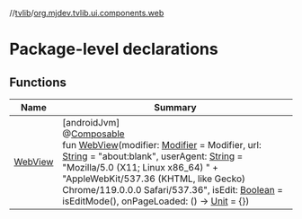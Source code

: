//[tvlib](../../index.md)/[org.mjdev.tvlib.ui.components.web](index.md)

# Package-level declarations

## Functions

| Name | Summary |
|---|---|
| [WebView](-web-view.md) | [androidJvm]<br>@[Composable](https://developer.android.com/reference/kotlin/androidx/compose/runtime/Composable.html)<br>fun [WebView](-web-view.md)(modifier: [Modifier](https://developer.android.com/reference/kotlin/androidx/compose/ui/Modifier.html) = Modifier, url: [String](https://kotlinlang.org/api/latest/jvm/stdlib/kotlin/-string/index.html) = &quot;about:blank&quot;, userAgent: [String](https://kotlinlang.org/api/latest/jvm/stdlib/kotlin/-string/index.html) = &quot;Mozilla/5.0 (X11; Linux x86_64) &quot; +             &quot;AppleWebKit/537.36 (KHTML, like Gecko) Chrome/119.0.0.0 Safari/537.36&quot;, isEdit: [Boolean](https://kotlinlang.org/api/latest/jvm/stdlib/kotlin/-boolean/index.html) = isEditMode(), onPageLoaded: () -&gt; [Unit](https://kotlinlang.org/api/latest/jvm/stdlib/kotlin/-unit/index.html) = {}) |
